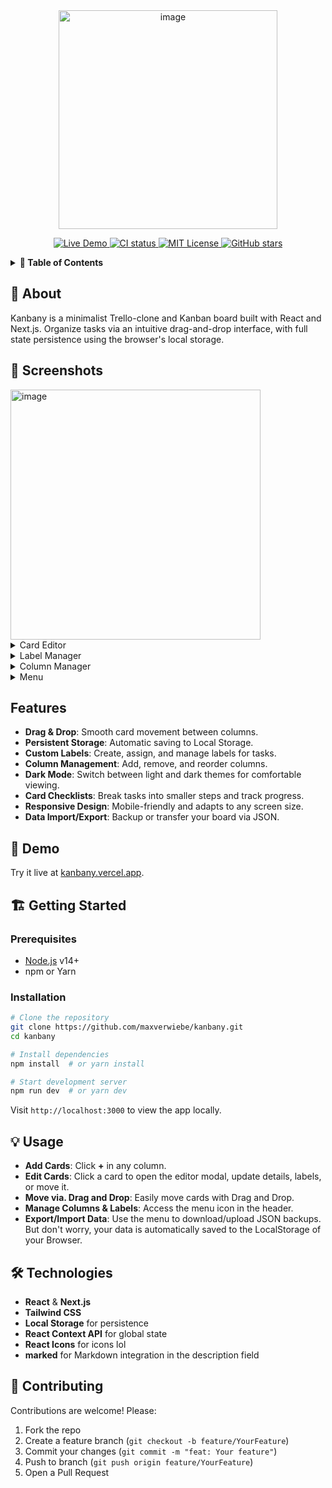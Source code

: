   <div align="center"><img width="350" alt="image" src="https://github.com/user-attachments/assets/d2e439ae-8161-4ce8-8c40-7e8e882d95b1" href="kanbany.vercel.app" /></div>

<p align="center">
  <a href="https://kanbany.vercel.app">
    <img src="https://img.shields.io/badge/demo-live-blue?logo=vercel" alt="Live Demo" />
  </a>
  <a href="https://github.com/maxverwiebe/kanbany/actions/workflows/ci.yml">
    <img src="https://img.shields.io/github/actions/workflow/status/maxverwiebe/kanbany/ci.yml?branch=main&logo=github" alt="CI status" />
  </a>
  <a href="https://github.com/maxverwiebe/kanbany/blob/main/LICENSE">
    <img src="https://img.shields.io/github/license/maxverwiebe/kanbany" alt="MIT License" />
  </a>
  <a href="https://github.com/maxverwiebe/kanbany/stargazers">
    <img src="https://img.shields.io/github/stars/maxverwiebe/kanbany?style=social" alt="GitHub stars" />
  </a>
</p>

<details>
  <summary><strong>🚀 Table of Contents</strong></summary>

- [About](#about)
- [Features](#features)
- [Demo](#demo)
- [Screenshots](#screenshots)
- [Getting Started](#getting-started)
- [Usage](#usage)
- [Technologies](#technologies)
- [Contributing](#contributing)

</details>

## 🎯 About

Kanbany is a minimalist Trello-clone and Kanban board built with React and Next.js. Organize tasks via an intuitive drag-and-drop interface, with full state persistence using the browser's local storage.

## 📸 Screenshots

<img width="400" alt="image" src="https://github.com/user-attachments/assets/e143f261-6a84-4c2c-941d-ceaf6ec99f5b" />
<details>
  <summary>Card Editor</summary>
  
  ![Card Modal](https://github.com/user-attachments/assets/021e31a6-0743-4f02-809c-95ee96f4a9d3)
  
</details>

<details>
  <summary>Label Manager</summary>
  
  ![Label Manager](https://github.com/user-attachments/assets/e4a296e8-043d-4115-a96c-b280c8b4e4ac)
  
</details>

<details>
  <summary>Column Manager</summary>
  
  ![Column Manager](https://github.com/user-attachments/assets/e6f12ae9-bff2-4b07-9e5d-0aa2a6ace5a5)
  
</details>

<details>
  <summary>Menu</summary>
  
  ![Responsive View](https://github.com/user-attachments/assets/993c5126-bb57-466d-b1b7-f8171539ba53)
  </details>

## Features

- **Drag & Drop**: Smooth card movement between columns.
- **Persistent Storage**: Automatic saving to Local Storage.
- **Custom Labels**: Create, assign, and manage labels for tasks.
- **Column Management**: Add, remove, and reorder columns.
- **Dark Mode**: Switch between light and dark themes for comfortable viewing.
- **Card Checklists**: Break tasks into smaller steps and track progress.
- **Responsive Design**: Mobile-friendly and adapts to any screen size.
- **Data Import/Export**: Backup or transfer your board via JSON.

## 🔗 Demo

Try it live at [kanbany.vercel.app](https://kanbany.vercel.app).

## 🏗️ Getting Started

### Prerequisites

- [Node.js](https://nodejs.org/) v14+
- npm or Yarn

### Installation

```bash
# Clone the repository
git clone https://github.com/maxverwiebe/kanbany.git
cd kanbany

# Install dependencies
npm install  # or yarn install

# Start development server
npm run dev  # or yarn dev
```

Visit `http://localhost:3000` to view the app locally.

## 💡 Usage

- **Add Cards**: Click **+** in any column.
- **Edit Cards**: Click a card to open the editor modal, update details, labels, or move it.
- **Move via. Drag and Drop**: Easily move cards with Drag and Drop.
- **Manage Columns & Labels**: Access the menu icon in the header.
- **Export/Import Data**: Use the menu to download/upload JSON backups. But don't worry, your data is automatically saved to the LocalStorage of your Browser.

## 🛠️ Technologies

- **React** & **Next.js**
- **Tailwind CSS**
- **Local Storage** for persistence
- **React Context API** for global state
- **React Icons** for icons lol
- **marked** for Markdown integration in the description field

## 🤝 Contributing

Contributions are welcome! Please:

1. Fork the repo
2. Create a feature branch (`git checkout -b feature/YourFeature`)
3. Commit your changes (`git commit -m "feat: Your feature"`)
4. Push to branch (`git push origin feature/YourFeature`)
5. Open a Pull Request
